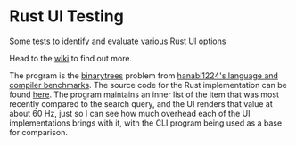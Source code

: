 # Rust UI Testing

Some tests to identify and evaluate various Rust UI options

Head to the [wiki](https://github.com/spooky-soft/ui-testing/wiki) to find out more.

The program is the [binarytrees](https://programming-language-benchmarks.vercel.app/problem/binarytrees) problem from [hanabi1224's language and compiler benchmarks](https://programming-language-benchmarks.vercel.app/). The source code for the Rust implementation can be found [here](https://github.com/hanabi1224/Programming-Language-Benchmarks/blob/main/bench/algorithm/binarytrees/4.rs). The program maintains an inner list of the item that was most recently compared to the search query, and the UI renders that value at about 60 Hz, just so I can see how much overhead each of the UI implementations brings with it, with the CLI program being used as a base for comparison.
